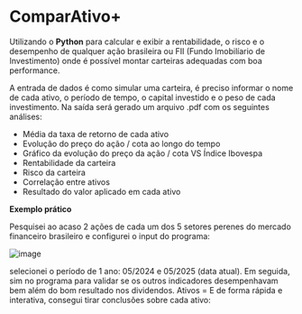 # ComparAtivo+

Utilizando o **Python** para calcular e exibir a rentabilidade, o risco e o desempenho de qualquer ação brasileira ou FII (Fundo Imobilíario de Investimento) onde é possível montar carteiras adequadas com boa performance.

A entrada de dados é como simular uma carteira, é preciso informar o nome de cada ativo, o período de tempo, o capital investido e o peso de cada investimento.
Na saída será gerado um arquivo .pdf com os seguintes análises:
- Média da taxa de retorno de cada ativo      
- Evolução do preço do ação / cota ao longo do tempo
- Gráfico da evolução do preço da ação / cota VS Índice Ibovespa                      
- Rentabilidade da carteira
- Risco da carteira
- Correlação entre ativos
- Resultado do valor aplicado em cada ativo

**Exemplo prático**

Pesquisei ao acaso 2 ações de cada um dos 5 setores perenes do mercado financeiro brasileiro e configurei o input do programa:

![image](https://github.com/user-attachments/assets/62dbbfa3-808a-4853-8598-b3d651134649)

selecionei o período de 1 ano: 05/2024 e 05/2025 (data atual).
Em seguida, sim no programa para validar se os outros indicadores desempenhavam bem além do bom resultado nos dividendos. 
Ativos = 
E de forma rápida e interativa, consegui tirar conclusões sobre cada ativo:





